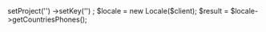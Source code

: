 <?php

use Appwrite\Client;
use Appwrite\Services\Locale;

$client = new Client();

$client
    ->setProject('')
    ->setKey('')
;

$locale = new Locale($client);

$result = $locale->getCountriesPhones();